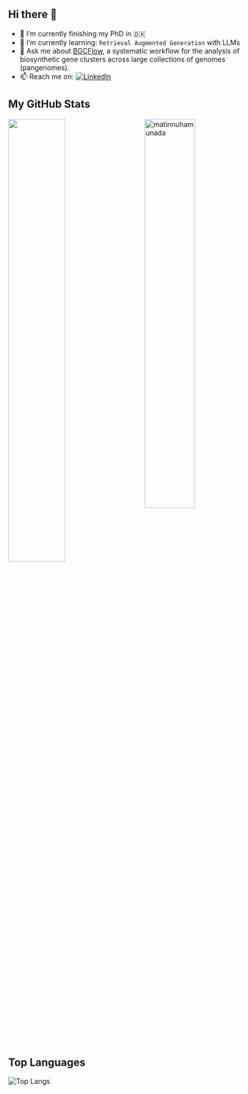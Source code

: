 ## Hi there 👋

- 🔭 I’m currently finishing my PhD in 🇩🇰
- 🌱 I’m currently learning: `Retrieval Augmented Generation` with LLMs
- 💬 Ask me about [BGCFlow](https://github.com/NBChub/bgcflow), a systematic workflow for the analysis of biosynthetic gene clusters across large collections of genomes (pangenomes).
- 📫 Reach me on: <a href="https://www.linkedin.com/in/matin-nuhamunada-0256a368/">![LinkedIn](https://img.shields.io/badge/LinkedIn-0077B5?style=for-the-badge&logo=linkedin&logoColor=white)</a>

## My GitHub Stats

 <img src="https://github-readme-stats.vercel.app/api?username=matinnuhamunada&show_icons=true&theme=gotham" alt="matinnuhamunada" width="45%" align="right"/>
 <img  src="https://github-readme-streak-stats.herokuapp.com/?user=matinnuhamunada&theme=dark" width="48%" >

## Top Languages

  ![Top Langs](https://github-readme-stats.vercel.app/api/top-langs/?username=matinnuhamunada&layout=compact)

<!--
**matinnuhamunada/matinnuhamunada** is a ✨ _special_ ✨ repository because its `README.md` (this file) appears on your GitHub profile.

Here are some ideas to get you started:

- 🔭 I’m currently working on ...
- 🌱 I’m currently learning ...
- 👯 I’m looking to collaborate on ...
- 🤔 I’m looking for help with ...
- 💬 Ask me about ...
- 📫 How to reach me: ...
- 😄 Pronouns: ...
- ⚡ Fun fact: ...
-->
